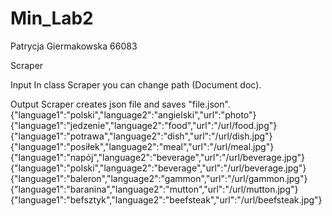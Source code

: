 # Min_Lab2
Patrycja Giermakowska 66083

Scraper

Input 
In class Scraper you can change path (Document doc).

Output
Scraper creates json file and saves "file.json".
  {"language1":"polski","language2":"angielski","url":"photo"}
  {"language1":"jedzenie","language2":"food","url":"/url/food.jpg"}
  {"language1":"potrawa","language2":"dish","url":"/url/dish.jpg"}
  {"language1":"posiłek","language2":"meal","url":"/url/meal.jpg"}
  {"language1":"napój","language2":"beverage","url":"/url/beverage.jpg"}
  {"language1":"polski","language2":"beverage","url":"/url/beverage.jpg"}
  {"language1":"baleron","language2":"gammon","url":"/url/gammon.jpg"}
  {"language1":"baranina","language2":"mutton","url":"/url/mutton.jpg"}
  {"language1":"befsztyk","language2":"beefsteak","url":"/url/beefsteak.jpg"}
